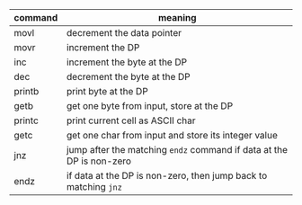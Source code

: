 
command | meaning
--------|--------
movl | decrement the data pointer  
movr | increment the DP 
inc | increment the byte at the DP 
dec | decrement the byte at the DP 
printb | print byte at the DP 
getb | get one byte from input, store at the DP  
printc | print current cell as ASCII char
getc | get one char from input and store its integer value
jnz | jump after the matching `endz` command if data at the DP is non-zero 
endz | if data at the DP is non-zero, then jump back to matching `jnz`  
